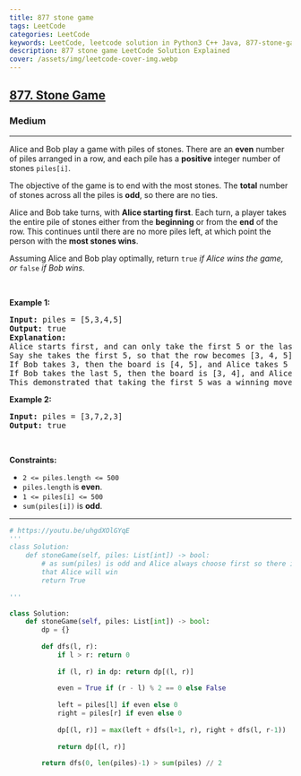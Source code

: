 ```yaml
---
title: 877 stone game
tags: LeetCode
categories: LeetCode
keywords: LeetCode, leetcode solution in Python3 C++ Java, 877-stone-game solution
description: 877 stone game LeetCode Solution Explained
cover: /assets/img/leetcode-cover-img.webp
---
```



<h2><a href="https://leetcode.com/problems/stone-game/">877. Stone Game</a></h2><h3>Medium</h3><hr><div><p>Alice and Bob play a game with piles of stones. There are an <strong>even</strong> number of piles arranged in a row, and each pile has a <strong>positive</strong> integer number of stones <code>piles[i]</code>.</p>

<p>The objective of the game is to end with the most stones. The <strong>total</strong> number of stones across all the piles is <strong>odd</strong>, so there are no ties.</p>

<p>Alice and Bob take turns, with <strong>Alice starting first</strong>. Each turn, a player takes the entire pile of stones either from the <strong>beginning</strong> or from the <strong>end</strong> of the row. This continues until there are no more piles left, at which point the person with the <strong>most stones wins</strong>.</p>

<p>Assuming Alice and Bob play optimally, return <code>true</code><em> if Alice wins the game, or </em><code>false</code><em> if Bob wins</em>.</p>

<p>&nbsp;</p>
<p><strong>Example 1:</strong></p>

<pre><strong>Input:</strong> piles = [5,3,4,5]
<strong>Output:</strong> true
<strong>Explanation:</strong> 
Alice starts first, and can only take the first 5 or the last 5.
Say she takes the first 5, so that the row becomes [3, 4, 5].
If Bob takes 3, then the board is [4, 5], and Alice takes 5 to win with 10 points.
If Bob takes the last 5, then the board is [3, 4], and Alice takes 4 to win with 9 points.
This demonstrated that taking the first 5 was a winning move for Alice, so we return true.
</pre>

<p><strong>Example 2:</strong></p>

<pre><strong>Input:</strong> piles = [3,7,2,3]
<strong>Output:</strong> true
</pre>

<p>&nbsp;</p>
<p><strong>Constraints:</strong></p>

<ul>
	<li><code>2 &lt;= piles.length &lt;= 500</code></li>
	<li><code>piles.length</code> is <strong>even</strong>.</li>
	<li><code>1 &lt;= piles[i] &lt;= 500</code></li>
	<li><code>sum(piles[i])</code> is <strong>odd</strong>.</li>
</ul>
</div>

---




```python
# https://youtu.be/uhgdXOlGYqE
'''
class Solution:
    def stoneGame(self, piles: List[int]) -> bool:
        # as sum(piles) is odd and Alice always choose first so there is always an way
        that Alice will win
        return True
        
'''

class Solution:
    def stoneGame(self, piles: List[int]) -> bool:
        dp = {}
        
        def dfs(l, r):
            if l > r: return 0
            
            if (l, r) in dp: return dp[(l, r)]
            
            even = True if (r - l) % 2 == 0 else False
            
            left = piles[l] if even else 0
            right = piles[r] if even else 0
            
            dp[(l, r)] = max(left + dfs(l+1, r), right + dfs(l, r-1))
            
            return dp[(l, r)]
        
        return dfs(0, len(piles)-1) > sum(piles) // 2
```
